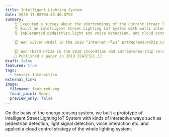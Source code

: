 ```yaml
---
title: Intelligent Lighting System
date: 2020-11-08T04:46:40.879Z
summary: 
    👌 Executed a survey about the shortcomings of the current street light system<br>
    👌 Built an intelligent Street Lighting IoT System with multi interactive ways<br>
    👌 Implemented pedestrian,light and voice detection, and cloud control<br>

    🏆 Won Silver Medal in the 2018 “Internet Plus” Entrepreneurship Competition, TJU <br>

    🏆 Won Third Prize in the 2018 Innovation and Entrepreneurship Forum, TJU<br>
    📒 Published a paper in 2019 ICAICS[C.1]
draft: false
featured: true
tags:
  - Sensors Interaction
external_link:
image:
  filename: featured.png
  focal_point: Smart
  preview_only: false
---
```

On the basis of the energy reusing system, we built a prototype of intelligent Street Lighting IoT System with kinds of interactive ways such as pedestrian detection, light signal detection, voice interaction etc. and applied a cloud control strategy of the whole lighting system.